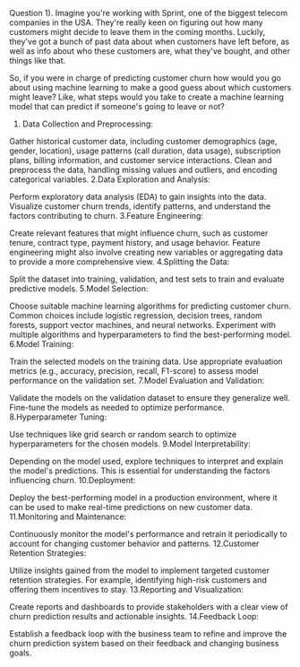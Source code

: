 Question 1). Imagine you're working with Sprint, one of the biggest telecom companies in the USA. They're really keen on figuring out how many customers might decide to leave them in the coming months. Luckily, they've got a bunch of past data about when customers have left before, as well as info about who these customers are, what they've bought, and other things like that.

So, if you were in charge of predicting customer churn how would you go about using machine learning to make a good guess about which customers might leave? Like, what steps would you take to create a machine learning model that can predict if someone's going to leave or not?

1. Data Collection and Preprocessing:

Gather historical customer data, including customer demographics (age, gender, location), usage patterns (call duration, data usage), subscription plans, billing information, and customer service interactions.
Clean and preprocess the data, handling missing values and outliers, and encoding categorical variables.
2.Data Exploration and Analysis:

Perform exploratory data analysis (EDA) to gain insights into the data.
Visualize customer churn trends, identify patterns, and understand the factors contributing to churn.
3.Feature Engineering:

Create relevant features that might influence churn, such as customer tenure, contract type, payment history, and usage behavior.
Feature engineering might also involve creating new variables or aggregating data to provide a more comprehensive view.
4.Splitting the Data:

Split the dataset into training, validation, and test sets to train and evaluate predictive models.
5.Model Selection:

Choose suitable machine learning algorithms for predicting customer churn. Common choices include logistic regression, decision trees, random forests, support vector machines, and neural networks.
Experiment with multiple algorithms and hyperparameters to find the best-performing model.
6.Model Training:

Train the selected models on the training data.
Use appropriate evaluation metrics (e.g., accuracy, precision, recall, F1-score) to assess model performance on the validation set.
7.Model Evaluation and Validation:

Validate the models on the validation dataset to ensure they generalize well.
Fine-tune the models as needed to optimize performance.
8.Hyperparameter Tuning:

Use techniques like grid search or random search to optimize hyperparameters for the chosen models.
9.Model Interpretability:

Depending on the model used, explore techniques to interpret and explain the model's predictions. This is essential for understanding the factors influencing churn.
10.Deployment:

Deploy the best-performing model in a production environment, where it can be used to make real-time predictions on new customer data.
11.Monitoring and Maintenance:

Continuously monitor the model's performance and retrain it periodically to account for changing customer behavior and patterns.
12.Customer Retention Strategies:

Utilize insights gained from the model to implement targeted customer retention strategies. For example, identifying high-risk customers and offering them incentives to stay.
13.Reporting and Visualization:

Create reports and dashboards to provide stakeholders with a clear view of churn prediction results and actionable insights.
14.Feedback Loop:

Establish a feedback loop with the business team to refine and improve the churn prediction system based on their feedback and changing business goals.
